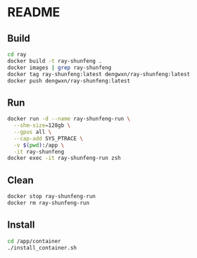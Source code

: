 # README

## Build
```bash
cd ray
docker build -t ray-shunfeng .
docker images | grep ray-shunfeng
docker tag ray-shunfeng:latest dengwxn/ray-shunfeng:latest
docker push dengwxn/ray-shunfeng:latest
```

## Run
```bash
docker run -d --name ray-shunfeng-run \
  --shm-size=128gb \
  --gpus all \
  --cap-add SYS_PTRACE \
  -v $(pwd):/app \
  -it ray-shunfeng
docker exec -it ray-shunfeng-run zsh
```

## Clean
```bash
docker stop ray-shunfeng-run
docker rm ray-shunfeng-run
```

## Install
```bash
cd /app/container
./install_container.sh
```
